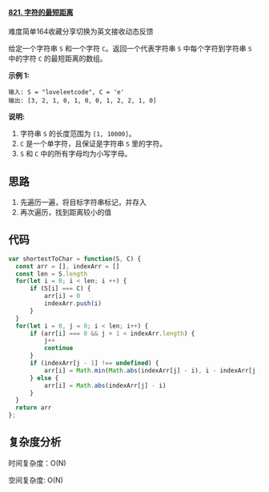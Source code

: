 #### [821. 字符的最短距离](https://leetcode-cn.com/problems/shortest-distance-to-a-character/)

难度简单164收藏分享切换为英文接收动态反馈

给定一个字符串 `S` 和一个字符 `C`。返回一个代表字符串 `S` 中每个字符到字符串 `S` 中的字符 `C` 的最短距离的数组。

**示例 1:**

```
输入: S = "loveleetcode", C = 'e'
输出: [3, 2, 1, 0, 1, 0, 0, 1, 2, 2, 1, 0]
```

**说明:**

1. 字符串 `S` 的长度范围为 `[1, 10000]`。
2. `C` 是一个单字符，且保证是字符串 `S` 里的字符。
3. `S` 和 `C` 中的所有字母均为小写字母。



## 思路

1. 先遍历一遍，将目标字符串标记，并存入
2. 再次遍历，找到距离较小的值

## 代码

```javascript
var shortestToChar = function(S, C) {
  const arr = [], indexArr = []
  const len = S.length
  for(let i = 0; i < len; i ++) {
      if (S[i] === C) {
          arr[i] = 0
          indexArr.push(i)
      }
  }
  for(let i = 0, j = 0; i < len; i++) {
      if (arr[i] === 0 && j + 1 < indexArr.length) {
          j++
          continue
      }
      if (indexArr[j - 1] !== undefined) {
          arr[i] = Math.min(Math.abs(indexArr[j] - i), i - indexArr[j - 1])
      } else {
          arr[i] = Math.abs(indexArr[j] - i)
      }
  }
  return arr
};
```

## 复杂度分析

时间复杂度：O(N)

空间复杂度:   O(N)